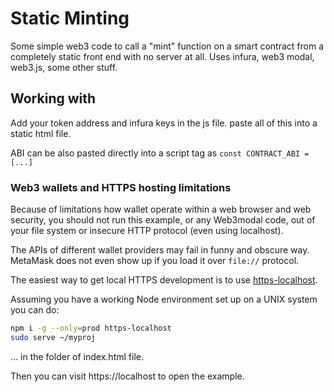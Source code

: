 # Static Minting

Some simple web3 code to call a "mint" function on a smart contract from a completely static front end with no server at all. Uses infura, web3 modal, web3.js, some other stuff.

## Working with
Add your token address and infura keys in the js file. paste all of this into a static html file.

ABI can be also pasted directly into a script tag as `const CONTRACT_ABI = [...]`


### Web3 wallets and HTTPS hosting limitations

Because of limitations how wallet operate within a web browser
and web security, you should not run this example, or any Web3modal code,
out of your file system or insecure HTTP protocol
(even using localhost).

The APIs of different wallet providers may fail in funny and obscure way. MetaMask does not even show up if you load it over `file://` protocol.

The easiest way to get local HTTPS development
is to use [https-localhost](https://github.com/daquinoaldo/https-localhost).

Assuming you have a working Node environment set up on a UNIX system you can do:

```sh
npm i -g --only=prod https-localhost
sudo serve ~/myproj
```

... in the folder of index.html file.

Then you can visit https://localhost to open the example.
